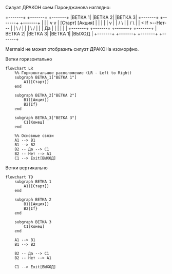 Силуэт ДРАКОН схем Паронджанова наглядно:

+-------+    +-------+              +-------+
|ВЕТКА 1|    |ВЕТКА 2|              |ВЕТКА 3|
+-------+    +-------+              +-------+
    |            |                      |
    v            v                      |
 [Старт]      [Акция]                   |
    |            |                      |
    |            v                      |
    |           / \                     |
    |          /   \                    |
    |          < If >--Нет---           |
    |          \   /        |           |
    |           \ /         |           |
    |            Да         |           |
    |            |          |           |
+-------+    +-------+   +-------+  +-------+
|ВЕТКА 2|    |ВЕТКА 3|   |ВЕТКА 1|  |ВЫХОД  |
+-------+    +-------+   +-------+  +-------+

Mermaid не может отобразить силуэт ДРАКОНа изоморфно.


Ветки горизонтально
```mermaid
flowchart LR
    %% Горизонтальное расположение (LR - Left to Right)
    subgraph ВЕТКА_1["ВЕТКА 1"]
        A1([Старт])
    end

    subgraph ВЕТКА_2["ВЕТКА 2"]
        B1([Акция])
        B2{If}
    end

    subgraph ВЕТКА_3["ВЕТКА 3"]
        C1[Конец]
    end

    %% Основные связи
    A1 --> B1
    B1 --> B2
    B2 -- Да --> C1
    B2 -- Нет --> A1
    C1 --> Exit[ВЫХОД]
```


Ветки вертикально
```mermaid
flowchart TD
    subgraph ВЕТКА 1
        A1([Старт])
    end

    subgraph ВЕТКА 2
        B1([Акция])
        B2{If}
    end

    subgraph ВЕТКА 3
        C1[Конец]
    end

    A1 --> B1
    B1 --> B2

    B2 -- Да --> C1
    B2 -- Нет --> A1

    C1 --> Exit[ВЫХОД]
```